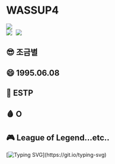 # WASSUP4

<img src="https://capsule-render.vercel.app/api?type=waving&color=gradient&height=300&section=header&text=조금별&fontsize=150&animation=twinkling&fontcolor=FBEFEF" />
<div style="display: flex; align-items: center;">
    <img src="https://img.shields.io/badge/Microsoft_Office-D83B01?style=for-the-badge&logo=microsoft-office&logoColor=white" style="margin-right: 10px;"/>
    <img src="https://img.shields.io/badge/Riot_Games-D32936?style=for-the-badge&logo=riot-games&logoColor=white"/>
</div>



## 😎 조금별
## 😄 1995.06.08
## 👼 ESTP
## 🩸 O
## 🎮 League of Legend...etc..

[![Typing SVG](https://readme-typing-svg.demolab.com?font=Nanum+Brush+Script&size=100&pause=1000&width=1000&height=300&lines=WASSUP+4%EA%B8%B0+%ED%99%94%EC%9D%B4%ED%8C%85!!)](https://git.io/typing-svg)
